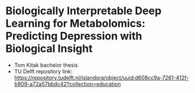 # Biologically Interpretable Deep Learning for Metabolomics: Predicting Depression with Biological Insight

* Tom Kitak bachelor thesis
* TU Delft repository link: https://repository.tudelft.nl/islandora/object/uuid:d608cc9a-7261-412f-b909-a72a57bbdc42?collection=education
